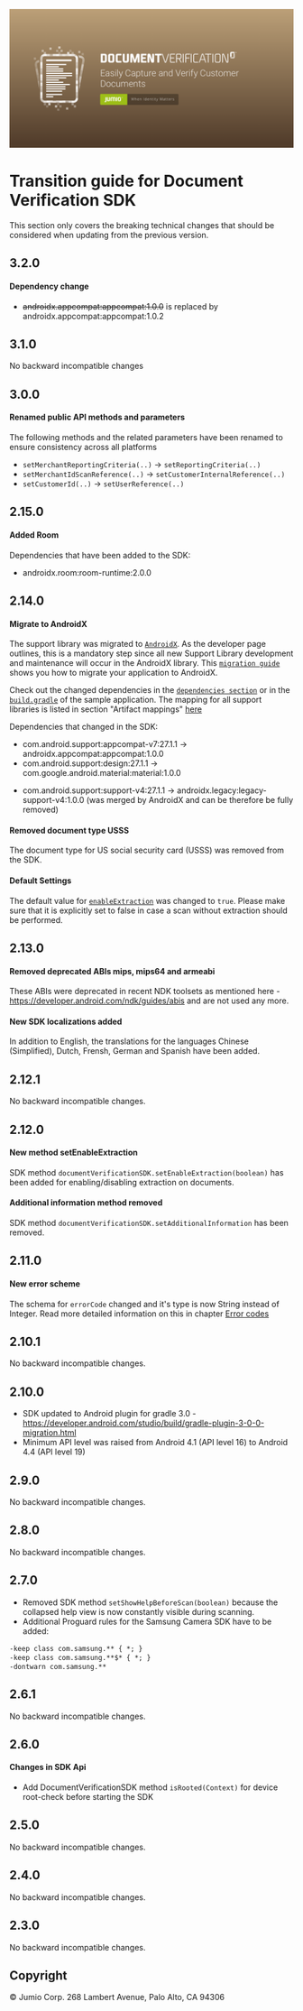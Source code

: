 ![Jumio](images/document_verification.png)

# Transition guide for Document Verification SDK

This section only covers the breaking technical changes that should be considered when updating from the previous version.

## 3.2.0
#### Dependency change
*  ~~androidx.appcompat:appcompat:1.0.0~~ is replaced by androidx.appcompat:appcompat:1.0.2 

## 3.1.0
No backward incompatible changes

## 3.0.0
#### Renamed public API methods and parameters
The following methods and the related parameters have been renamed to ensure consistency across all platforms
* `setMerchantReportingCriteria(..)` -> `setReportingCriteria(..)`
* `setMerchantIdScanReference(..)` -> `setCustomerInternalReference(..)`
* `setCustomerId(..)` -> `setUserReference(..)`

## 2.15.0
#### Added Room
Dependencies that have been added to the SDK:
+ androidx.room:room-runtime:2.0.0  

## 2.14.0
#### Migrate to AndroidX
The support library was migrated to [`AndroidX`](https://developer.android.com/jetpack/androidx/). As the developer page outlines, this is a mandatory step since all new Support Library development and maintenance will occur in the AndroidX library. This [`migration guide`](https://developer.android.com/jetpack/androidx/migrate) shows you how to migrate your application to AndroidX.

Check out the changed dependencies in the  [`dependencies section`](https://github.com/Jumio/mobile-sdk-android/blob/master/docs/integration_netverify-fastfill.md#dependencies) or in the [`build.gradle`](https://github.com/Jumio/mobile-sdk-android/blob/master/sample/JumioMobileSample/build.gradle) of the sample application.
The mapping for all support libraries is listed in section "Artifact mappings" [here](https://developer.android.com/jetpack/androidx/migrate)

Dependencies that changed in the SDK:
+ com.android.support:appcompat-v7:27.1.1 -> androidx.appcompat:appcompat:1.0.0
+ com.android.support:design:27.1.1 -> com.google.android.material:material:1.0.0
- com.android.support:support-v4:27.1.1 -> androidx.legacy:legacy-support-v4:1.0.0 (was merged by AndroidX and can be therefore be fully removed)

#### Removed document type USSS
The document type for US social security card (USSS) was removed from the SDK.

#### Default Settings
The default value for [`enableExtraction`](https://jumio.github.io/mobile-sdk-android/com/jumio/dv/DocumentVerificationSDK.html#setEnableExtraction-boolean-) was changed to `true`. Please make sure that it is explicitly set to false in case a scan without extraction should be performed.

## 2.13.0
#### Removed deprecated ABIs mips, mips64 and armeabi
These ABIs were deprecated in recent NDK toolsets as mentioned here - https://developer.android.com/ndk/guides/abis and are not used any more.

#### New SDK localizations added
In addition to English, the translations for the languages Chinese (Simplified), Dutch, Frensh, German and Spanish have been added.

## 2.12.1
No backward incompatible changes.

## 2.12.0
#### New method setEnableExtraction
SDK method `documentVerificationSDK.setEnableExtraction(boolean)` has been added for enabling/disabling extraction on documents.

#### Additional information method removed
SDK method `documentVerificationSDK.setAdditionalInformation` has been removed.

## 2.11.0
#### New error scheme
The schema for `errorCode` changed and it's type is now String instead of Integer.
Read more detailed information on this in chapter [Error codes](/docs/integration_document-verification.md#error-codes)

## 2.10.1
No backward incompatible changes.

## 2.10.0
* SDK updated to Android plugin for gradle 3.0 - https://developer.android.com/studio/build/gradle-plugin-3-0-0-migration.html
* Minimum API level was raised from Android 4.1 (API level 16) to Android 4.4 (API level 19)

## 2.9.0
No backward incompatible changes.

## 2.8.0
No backward incompatible changes.

## 2.7.0
* Removed SDK method `setShowHelpBeforeScan(boolean)` because the collapsed help view is now constantly visible during scanning.
* Additional Proguard rules for the Samsung Camera SDK have to be added:
 ```
 -keep class com.samsung.** { *; }
 -keep class com.samsung.**$* { *; }
 -dontwarn com.samsung.**
 ```

## 2.6.1
No backward incompatible changes.

## 2.6.0
#### Changes in SDK Api
* Add DocumentVerificationSDK method `isRooted(Context)` for device root-check before starting the SDK

## 2.5.0
No backward incompatible changes.

## 2.4.0
No backward incompatible changes.

## 2.3.0
No backward incompatible changes.

## Copyright

&copy; Jumio Corp. 268 Lambert Avenue, Palo Alto, CA 94306
